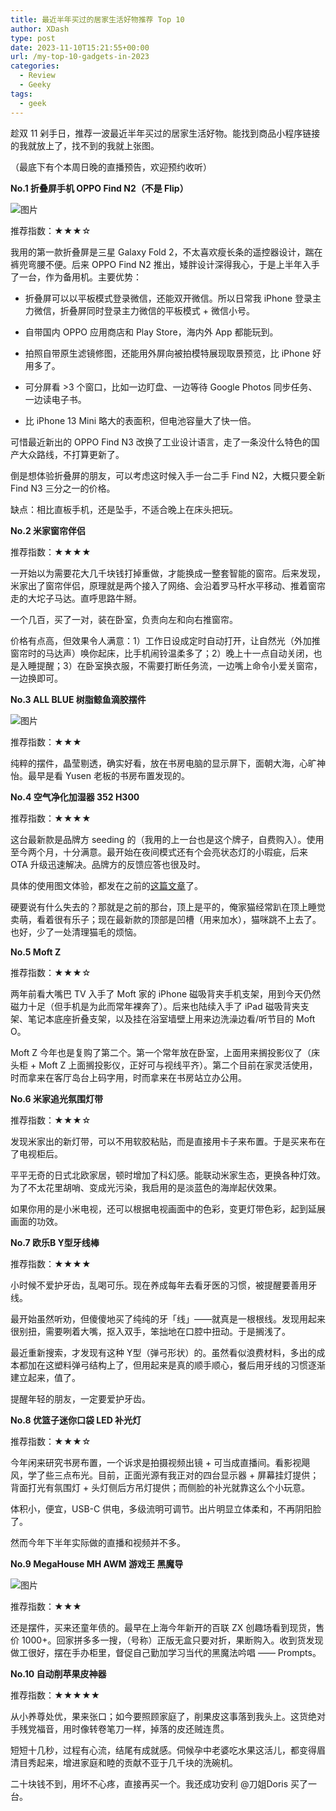 ```yaml
---
title: 最近半年买过的居家生活好物推荐 Top 10
author: XDash
type: post
date: 2023-11-10T15:21:55+00:00
url: /my-top-10-gadgets-in-2023
categories:
  - Review
  - Geeky
tags:
  - geek
---
```

趁双 11 剁手日，推荐一波最近半年买过的居家生活好物。能找到商品小程序链接的我就放上了，找不到的我就上张图。

（最底下有个本周日晚的直播预告，欢迎预约收听）

**No.1 **折叠屏手机** OPPO Find N2（不是 Flip）**

![图片](https://mmbiz.qpic.cn/mmbiz_jpg/ichA57Ls2O4pE42yeSGWLyiaHu9RAxCiapJRR0V806SPsIfZyl3m4BCZBWBHLY5XXg7wB9rFvVANj8UgjfD6dITSw/640?wx_fmt=jpeg&from=appmsg&tp=webp&wxfrom=5&wx_lazy=1&wx_co=1)

推荐指数：★★★☆  

我用的第一款折叠屏是三星 Galaxy Fold 2，不太喜欢瘦长条的遥控器设计，踹在裤兜弯腰不便。后来 OPPO Find N2 推出，矮胖设计深得我心，于是上半年入手了一台，作为备用机。主要优势：

- 折叠屏可以以平板模式登录微信，还能双开微信。所以日常我 iPhone 登录主力微信，折叠屏同时登录主力微信的平板模式 + 微信小号。
    
- 自带国内 OPPO 应用商店和 Play Store，海内外 App 都能玩到。
    
- 拍照自带原生滤镜修图，还能用外屏向被拍模特展现取景预览，比 iPhone 好用多了。
    
- 可分屏看 >3 个窗口，比如一边盯盘、一边等待 Google Photos 同步任务、一边读电子书。
    
- 比 iPhone 13 Mini 略大的表面积，但电池容量大了快一倍。
    

可惜最近新出的 OPPO Find N3 改换了工业设计语言，走了一条没什么特色的国产大众路线，不打算更新了。

倒是想体验折叠屏的朋友，可以考虑这时候入手一台二手 Find N2，大概只要全新 Find N3 三分之一的价格。

缺点：相比直板手机，还是坠手，不适合晚上在床头把玩。

  

**No.2 米家窗帘伴侣**

推荐指数：★★★★  

一开始以为需要花大几千块钱打掉重做，才能换成一整套智能的窗帘。后来发现，米家出了窗帘伴侣，原理就是两个接入了网络、会沿着罗马杆水平移动、推着窗帘走的大坨子马达。直呼思路牛掰。

一个几百，买了一对，装在卧室，负责向左和向右推窗帘。

价格有点高，但效果令人满意：1）工作日设成定时自动打开，让自然光（外加推窗帘时的马达声）唤你起床，比手机闹铃温柔多了；2）晚上十一点自动关闭，也是入睡提醒；3）在卧室换衣服，不需要打断任务流，一边嘴上命令小爱关窗帘，一边换即可。

  

**No.3 ALL BLUE 树脂鲸鱼滴胶摆件**

![图片](https://mmbiz.qpic.cn/mmbiz_png/ichA57Ls2O4pE42yeSGWLyiaHu9RAxCiapJgm4gTXNnsFXsb64uR1K0icXGpJDb27iaUbBN3XonWqXtU0PcwhgicHFWA/640?wx_fmt=png&from=appmsg&tp=webp&wxfrom=5&wx_lazy=1&wx_co=1)

推荐指数：★★★  

纯粹的摆件，晶莹剔透，确实好看，放在书房电脑的显示屏下，面朝大海，心旷神怡。最早是看 Yusen 老板的书房布置发现的。

  

**No.4 **空气净化加湿器** 352 H300**

推荐指数：★★★★  

这台最新款是品牌方 seeding 的（我用的上一台也是这个牌子，自费购入）。使用至今两个月，十分满意。最开始在夜间模式还有个会亮状态灯的小瑕疵，后来 OTA 升级迅速解决。品牌方的反馈应答也很及时。

具体的使用图文体验，都发在之前的[这篇文章](http://mp.weixin.qq.com/s?__biz=MzA4NDk5OTgzMg==&mid=2650594322&idx=1&sn=51a36de8871c1f036b857278a05a9efe&chksm=87d6d7e5b0a15ef3eb396732a622e7ca56d285c50c8cbcc9e9d912f66299581a341ee85bc82a&scene=21#wechat_redirect)了。

硬要说有什么失去的？那就是之前的那台，顶上是平的，俺家猫经常趴在顶上睡觉卖萌，看着很有乐子；现在最新款的顶部是凹槽（用来加水），猫咪跳不上去了。也好，少了一处清理猫毛的烦恼。

  

**No.5 Moft Z**

推荐指数：★★★☆  

两年前看大嘴巴 TV 入手了 Moft 家的 iPhone 磁吸背夹手机支架，用到今天仍然磁力十足（但手机是为此而常年裸奔了）。后来也陆续入手了 iPad 磁吸背夹支架、笔记本底座折叠支架，以及挂在浴室墙壁上用来边洗澡边看/听节目的 Moft O。

Moft Z 今年也是复购了第二个。第一个常年放在卧室，上面用来搁投影仪了（床头柜 + Moft Z 上面搁投影仪，正好可与视线平齐）。第二个目前在家灵活使用，时而拿来在客厅岛台上码字用，时而拿来在书房站立办公用。

  

**No.6 米家追光氛围灯带**

推荐指数：★★★☆

发现米家出的新灯带，可以不用软胶粘贴，而是直接用卡子来布置。于是买来布在了电视柜后。

平平无奇的日式北欧家居，顿时增加了科幻感。能联动米家生态，更换各种灯效。为了不太花里胡哨、变成光污染，我启用的是淡蓝色的海岸起伏效果。

如果你用的是小米电视，还可以根据电视画面中的色彩，变更灯带色彩，起到延展画面的功效。

  

**No.7 欧乐B Y型牙线棒**

推荐指数：★★★★

小时候不爱护牙齿，乱喝可乐。现在养成每年去看牙医的习惯，被提醒要善用牙线。

最开始虽然听劝，但傻傻地买了纯纯的牙「线」——就真是一根根线。发现用起来很别扭，需要咧着大嘴，抠入双手，笨拙地在口腔中扭动。于是搁浅了。

最近重新搜索，才发现有这种 Y型（弹弓形状）的。虽然看似浪费材料，多出的成本都加在这塑料弹弓结构上了，但用起来是真的顺手顺心，餐后用牙线的习惯逐渐建立起来，值了。

提醒年轻的朋友，一定要爱护牙齿。

  

**No.8 优篮子迷你口袋 LED 补光灯**

推荐指数：★★★☆  

今年闲来研究书房布置，一个诉求是拍摄视频出镜 + 可当成直播间。看影视飓风，学了些三点布光。目前，正面光源有我正对的四台显示器 + 屏幕挂灯提供；背面打光有氛围灯 + 头灯侧后方吊灯提供；而侧脸的补光就靠这么个小玩意。

体积小，便宜，USB-C 供电，多级流明可调节。出片明显立体柔和，不再阴阳脸了。

然而今年下半年实际做的直播和视频并不多。

  

**No.9 MegaHouse MH AWM 游戏王 黑魔导**

![图片](https://mmbiz.qpic.cn/mmbiz_jpg/ichA57Ls2O4pE42yeSGWLyiaHu9RAxCiapJhAn4snK0jNkbCl8bQ6NlNrOXJWEkOrkZ3RqkPvK0hW7Vz8dXN0hMaA/640?wx_fmt=jpeg&from=appmsg&tp=webp&wxfrom=5&wx_lazy=1&wx_co=1)

推荐指数：★★★  

还是摆件，买来还童年债的。最早在上海今年新开的百联 ZX 创趣场看到现货，售价 1000+。回家拼多多一搜，（号称）正版无盒只要对折，果断购入。收到货发现做工很好，摆在手办柜里，督促自己勤加学习当代的黑魔法吟唱 —— Prompts。  

  

**No.10 自动削苹果皮神器**

推荐指数：★★★★★  

从小养尊处优，果来张口；如今要照顾家庭了，削果皮这事落到我头上。这货绝对手残党福音，用时像转卷笔刀一样，掉落的皮还贼连贯。

短短十几秒，过程有心流，结尾有成就感。伺候孕中老婆吃水果这活儿，都变得眉清目秀起来，增进家庭和睦的贡献不亚于几千块的洗碗机。

二十块钱不到，用坏不心疼，直接再买一个。我还成功安利 @刀姐Doris 买了一台。